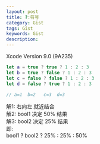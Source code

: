 ```yaml
---
layout: post
title: ?:符号
category: Gist
tags: Gist
keywords: Gist
description: 
---
```




Xcode Version 9.0 (9A235)  

```swift  
let a = true ? true ? 1 : 2 : 3
let b = true ? false ? 1 : 2 : 3
let c = false ? false ? 1 : 2 : 3
let d = false ? true ? 1 : 2 : 3

// a=1  b=2   c=3  d=3
```  
解1: 右向左  就近结合  
解2: bool1 决定 50% 结果  
解3: bool2 决定 25% 结果  
即:  
bool1 ? bool2 ? 25% : 25% : 50%  



